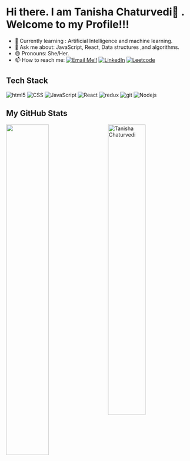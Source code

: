 # Hi there. I am Tanisha Chaturvedi👋 . Welcome to my Profile!!!

<!--- 🔭 I am currently working as a Specialist Programmer @ Infosys. -->
- 🌱 Currently learning : Artificial Intelligence and machine learning.
- 💬 Ask me about: JavaScript, React, Data structures ,and algorithms.
- 😄 Pronouns: She/Her.
- 📫 How to reach me: <a href="mailto:chaturveditanisha17@gmail.com">![Email Me!!](https://img.shields.io/badge/Gmail-D14836?style=for-the-badge&logo=gmail&logoColor=white)</a> <a href="https://www.linkedin.com/in/tanishachaturvedi17/">![LinkedIn](https://img.shields.io/badge/LinkedIn-0077B5?style=for-the-badge&logo=linkedin&logoColor=white)</a>
<a href="https://leetcode.com/u/Taniiishaa/">![Leetcode](https://img.shields.io/badge/LeetCode-D14836?style=for-the-badge&logo=leetcode&logoColor=white)</a>

## Tech Stack
<p>
  <img alt="html5" src="https://img.shields.io/badge/-HTML5-E34F26?style=flat-square&logo=html5&logoColor=white" />
  <img alt="CSS" src="https://img.shields.io/badge/CSS%20-%231572B6.svg?style=flat-square&logo=css3&logoColor=white" />
  <img alt="JavaScript" src="https://img.shields.io/badge/JavaScript%20-%23F7DF1E.svg?style=flat-square&logo=javascript&logoColor=black" />
  <img alt="React" src="https://img.shields.io/badge/-React-45b8d8?style=flat-square&logo=react&logoColor=white" />
  <img alt="redux" src="https://img.shields.io/badge/-Redux-764ABC?style=flat-square&logo=redux&logoColor=white" />
  <img alt="git" src="https://img.shields.io/badge/-Git-F05032?style=flat-square&logo=git&logoColor=white" />
  <img alt="Nodejs" src="https://img.shields.io/badge/-Nodejs-43853d?style=flat-square&logo=Node.js&logoColor=white" />
</p>

## My GitHub Stats

 <img src="https://github-readme-stats.vercel.app/api?username=Chaturvediiii&show_icons=true&theme=gotham" alt="Tanisha Chaturvedi" width="45%" align="right"/>
 <img  src="https://github-readme-streak-stats.herokuapp.com/?user=Chaturvediiii&theme=dark" width="48%" >
  



















